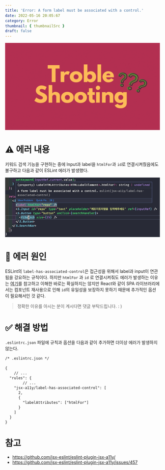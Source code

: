 ```yaml
---
title: 'Error: A form label must be associated with a control.'
date: 2022-05-16 20:05:67
category: Error
thumbnail: { thumbnailSrc }
draft: false
---
```


![](./images/thumbNail/thumbNail.gif)

# ⚠️ 에러 내용

키워드 검색 기능을 구현하는 중에 Input과 label을 `htmlFor`과 `id`로 연결시켜줬음에도 불구하고 다음과 같이 ESLint 에러가 발생했다.

![그림1. ESLint Error](./images/eslint-label-01.png)

# 📌 에러 원인

ESLint의 `label-has-associated-control`은 접근성을 위해서 label과 input이 연관됨을 강요하는 규칙이다. 하지만 `htmlFor` 과 `id` 로 연결시켜줘도 에러가 발생하는 이유는 [여기](https://github.com/jsx-eslint/eslint-plugin-jsx-a11y/blob/main/docs/rules/label-has-associated-control.md)를 참고하고 이해한 바로는 확실하지는 않지만 React와 같이 SPA 라이브러리에서는 컴포넌트 재사용으로 인해 `id`의 유일성을 보장하지 못하기 때문에 추가적인 옵션이 필요해서인 것 같다.

> 정확한 이유를 아시는 분이 계시다면 댓글 부탁드립니다. : )

# ✅ 해결 방법

`.eslintrc.json` 파일에 규칙과 옵션을 다음과 같이 추가하면 더이상 에러가 발생하지 않는다.

```tsx
/* .eslintrc.json */

{
	// ...
  "rules": {
		// ...
    "jsx-a11y/label-has-associated-control": [
      2,
      {
        "labelAttributes": ["htmlFor"]
      }
    ]
  }
}
```

# 참고

- https://github.com/jsx-eslint/eslint-plugin-jsx-a11y/
- https://github.com/jsx-eslint/eslint-plugin-jsx-a11y/issues/457

<br/>
